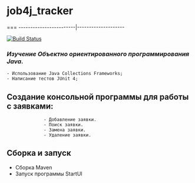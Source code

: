 # job4j_tracker
===
------------------------|--------------------

[![Build Status](https://app.travis-ci.com/VasilievAnatoliy/job4j_tracker.svg?branch=master)](https://app.travis-ci.com/VasilievAnatoliy/job4j_tracker)

### _Изучение Объектно ориентированного программирования Java._
    - Использование Java Collections Frameworks;
    - Написание тестов JUnit 4;

## Создание консольной программы для работы с заявками:
                  - Добавление заявки.
                  - Поиск заявки.
                  - Замена заявки.
                  - Удаление заявки.

## Сборка и запуск
+ Сборка Maven
+ Запуск программы StartUI



